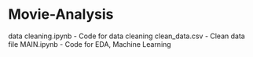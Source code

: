 # Movie-Analysis
data cleaning.ipynb - Code for data cleaning
clean_data.csv - Clean data file
MAIN.ipynb - Code for EDA, Machine Learning
